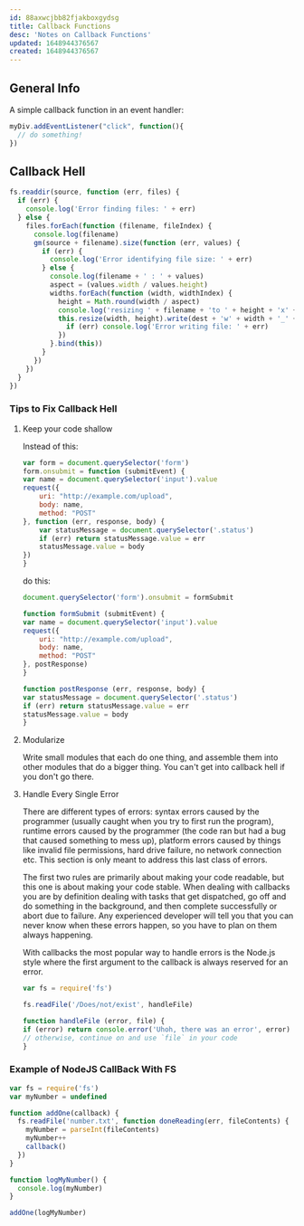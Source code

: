 ```yaml
---
id: 88axwcjbb82fjakboxgydsg
title: Callback Functions
desc: 'Notes on Callback Functions'
updated: 1648944376567
created: 1648944376567
---
```

## General Info

A simple callback function in an event handler:

```javascript
myDiv.addEventListener("click", function(){
  // do something!
})
```

## Callback Hell

```javascript
fs.readdir(source, function (err, files) {
  if (err) {
    console.log('Error finding files: ' + err)
  } else {
    files.forEach(function (filename, fileIndex) {
      console.log(filename)
      gm(source + filename).size(function (err, values) {
        if (err) {
          console.log('Error identifying file size: ' + err)
        } else {
          console.log(filename + ' : ' + values)
          aspect = (values.width / values.height)
          widths.forEach(function (width, widthIndex) {
            height = Math.round(width / aspect)
            console.log('resizing ' + filename + 'to ' + height + 'x' + height)
            this.resize(width, height).write(dest + 'w' + width + '_' + filename, function(err) {
              if (err) console.log('Error writing file: ' + err)
            })
          }.bind(this))
        }
      })
    })
  }
})
```

### Tips to Fix Callback Hell

1. Keep your code shallow

    Instead of this:

    ```javascript
    var form = document.querySelector('form')
    form.onsubmit = function (submitEvent) {
    var name = document.querySelector('input').value
    request({
        uri: "http://example.com/upload",
        body: name,
        method: "POST"
    }, function (err, response, body) {
        var statusMessage = document.querySelector('.status')
        if (err) return statusMessage.value = err
        statusMessage.value = body
    })
    }
    ```

    do this:

    ```javascript
    document.querySelector('form').onsubmit = formSubmit

    function formSubmit (submitEvent) {
    var name = document.querySelector('input').value
    request({
        uri: "http://example.com/upload",
        body: name,
        method: "POST"
    }, postResponse)
    }

    function postResponse (err, response, body) {
    var statusMessage = document.querySelector('.status')
    if (err) return statusMessage.value = err
    statusMessage.value = body
    }
    ```

2. Modularize

    Write small modules that each do one thing, and assemble them into other modules that do a bigger thing. You can't get into callback hell if you don't go there.

3. Handle Every Single Error

    There are different types of errors: syntax errors caused by the programmer (usually caught when you try to first run the program), runtime errors caused by the programmer (the code ran but had a bug that caused something to mess up), platform errors caused by things like invalid file permissions, hard drive failure, no network connection etc. This section is only meant to address this last class of errors.

    The first two rules are primarily about making your code readable, but this one is about making your code stable. When dealing with callbacks you are by definition dealing with tasks that get dispatched, go off and do something in the background, and then complete successfully or abort due to failure. Any experienced developer will tell you that you can never know when these errors happen, so you have to plan on them always happening.

    With callbacks the most popular way to handle errors is the Node.js style where the first argument to the callback is always reserved for an error.

    ```javascript
    var fs = require('fs')

    fs.readFile('/Does/not/exist', handleFile)

    function handleFile (error, file) {
    if (error) return console.error('Uhoh, there was an error', error)
    // otherwise, continue on and use `file` in your code
    }
    ```

### Example of NodeJS CallBack With FS

```javascript
var fs = require('fs')
var myNumber = undefined

function addOne(callback) {
  fs.readFile('number.txt', function doneReading(err, fileContents) {
    myNumber = parseInt(fileContents)
    myNumber++
    callback()
  })
}

function logMyNumber() {
  console.log(myNumber)
}

addOne(logMyNumber)
```
